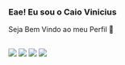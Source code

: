 ### Eae! Eu sou o Caio Vinicius
Seja Bem Vindo ao meu Perfil 🤩
  ##
 
<div> 
  <a href="https://www.instagram.com/c.vini98/" target="_blank"><img src="https://img.shields.io/badge/-Instagram-%23E4405F?style=for-the-badge&logo=instagram&logoColor=white" target="_blank"></a>
 	<a href="https://www.facebook.com/caio.vini.161" target="_blank"><img src="https://img.shields.io/badge/Facebook-1877F2?style=for-the-badge&logo=facebook&logoColor=white" target="_blank"></a> 
  <a href = "mailto:caiovini1914@hotmail.com"><img src="https://img.shields.io/badge/Microsoft_Outlook-0078D4?style=for-the-badge&logo=microsoft-outlook&logoColor=white" target="_blank"></a>
  <a href="https://www.linkedin.com/in/caio-vini121998/" target="_blank"><img src="https://img.shields.io/badge/-LinkedIn-%230077B5?style=for-the-badge&logo=linkedin&logoColor=white" target="_blank"></a>

